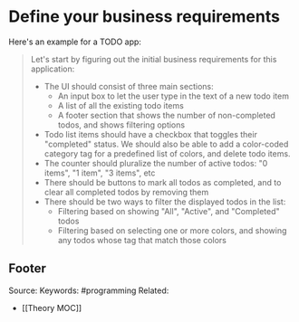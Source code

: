 # Define your business requirements
Here's an example for a TODO app:

> Let's start by figuring out the initial business requirements for this application:
> -   The UI should consist of three main sections:
>        -   An input box to let the user type in the text of a new todo item
>        -   A list of all the existing todo items
>        -   A footer section that shows the number of non-completed todos, and shows filtering options
> -   Todo list items should have a checkbox that toggles their "completed" status. We should also be able to add a color-coded category tag for a predefined list of colors, and delete todo items.
> -   The counter should pluralize the number of active todos: "0 items", "1 item", "3 items", etc
> -   There should be buttons to mark all todos as completed, and to clear all completed todos by removing them
> -   There should be two ways to filter the displayed todos in the list:
>       -   Filtering based on showing "All", "Active", and "Completed" todos
>       -   Filtering based on selecting one or more colors, and showing any todos whose tag that match those colors

Footer
---
Source:
Keywords: #programming 
Related:
- [[Theory MOC]]